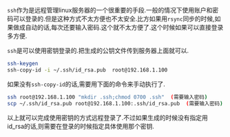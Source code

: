 

`ssh`作为是远程管理linux服务器的一个很重要的手段.一般的情况下使用账户和密码可以登录的.但是这种方式不太方便也不太安全.比方如果用`rsync`同步的时候,如果做成自动的话,每次还要输入密码.这个就不太方便了.这个时候如果可以直接登录多方便.

`ssh`是可以使用密钥登录的.把生成的公钥文件传到服务器上面就可以.

```bash
ssh-keygen
ssh-copy-id -i ~/.ssh/id_rsa.pub  root@192.168.1.100

```
如果没有`ssh-copy-id`的话,需要用下面的命令来手动执行了.
```bash
ssh root@192.168.1.100 "mkdir .ssh;chmod 0700 .ssh"  (需要输入密码)
scp ~/.ssh/id_rsa.pub root@192.168.1.100:.ssh/id_rsa.pub  (需要输入密码)
```

以上就可以完成使用密钥的方式远程登录了.不过如果生成的时候没有指定用id_rsa的话,则需要在登录的时候指定具体使用那个密钥.